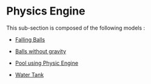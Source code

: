 # Physics Engine

This sub-section is composed of the following models :

* [Falling Balls](references#HelloWorld)

* [Balls without gravity](references#PerfectGas)

* [Pool using Physic Engine](references#Pool)

* [Water Tank](references#WaterTank)

